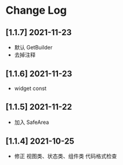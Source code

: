 # Change Log

## [1.1.7] 2021-11-23

- 默认 GetBuilder
- 去掉注释

## [1.1.6] 2021-11-23

- widget const

## [1.1.5] 2021-11-22

- 加入 SafeArea

## [1.1.4] 2021-10-25

- 修正 视图类、状态类、组件类 代码格式检查
